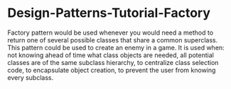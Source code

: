 # Design-Patterns-Tutorial-Factory
Factory pattern would be used whenever you would need a method to return one of several possible classes that share a common superclass. This pattern could be used to create an enemy in a game. It is used when: not knowing ahead of time what class objects are needed, all potential classes are of the same subclass hierarchy, to centralize class selection code, to encapsulate object creation, to prevent the user from knowing every subclass.
